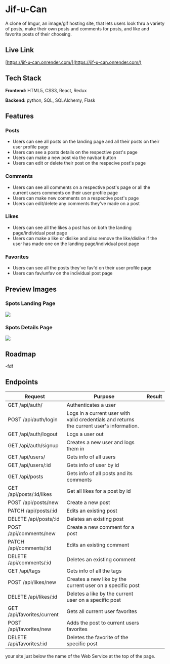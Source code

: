 # Jif-u-Can

A clone of Imgur, an image/gif hosting site, that lets users look thru a variety of posts, make their own posts and comments for posts, and like and favorite posts of their choosing.


## Live Link

[https://jif-u-can.onrender.com/](https://jif-u-can.onrender.com/)

## Tech Stack

**Frontend:** HTML5, CSS3, React, Redux

**Backend:** python, SQL, SQLAlchemy, Flask


## Features

### Posts
- Users can see all posts on the landing page and all their posts on their user profile page
- Users can see a posts details on the respective post's page
- Users can make a new post via the navbar button
- Users can edit or delete their post on the respecive post's page

### Comments
- Users can see all comments on a respective post's page or all the current users comments on their user profile page
- Users can make new comments on a respective post's page
- Users can edit/delete any comments they've made on a post

### Likes
- Users can see all the likes a post has on both the landing page/individual post page
- Users can make a like or dislike and also remove the like/dislike if the user has made one on the landing page/individual post page

### Favorites
- Users can see all the posts they've fav'd on their user profile page
- Users can fav/unfav on the individual post page

## Preview Images

### Spots Landing Page

![](https://i.imgur.com/jU5gv2M.jpeg)

### Spots Details Page

![](https://i.imgur.com/1lxJZRh.png)
## Roadmap

-fdf

## Endpoints

|Request|Purpose|Result|
| ---- | ------------- | ---- |
| GET /api/auth/ | Authenticates a user | |
| POST /api/auth/login | Logs in a current user with valid credentials and returns the current user's information. |  |
| GET /api/auth/logout | Logs a user out |  |
| GET /api/auth/signup | Creates a new user and logs them in |  |
| GET /api/users/ | Gets info of all users |  |
| GET /api/users/:id | Gets info of user by id |  |
| GET /api/posts | Gets info of all posts and its comments |  |
| GET /api/posts/:id/likes | Get all likes for a post by id |  |
| POST /api/posts/new | Create a new post |  |
| PATCH /api/posts/:id | Edits an existing post |  |
| DELETE /api/posts/:id | Deletes an existing post |  |
| POST /api/comments/new | Create a new comment for a post |  |
| PATCH /api/comments/:id | Edits an existing comment |  |
| DELETE /api/comments/:id | Deletes an existing comment |  |
| GET /api/tags | Gets info of all the tags |  |
| POST /api/likes/new | Creates a new like by the current user on a specific post |  |
| DELETE /api/likes/:id | Deletes a like by the current user on a specific post |  |
| GET /api/favorites/current | Gets all current user favorites |  |
| POST /api/favorites/new | Adds the post to current users favorites |  |
| DELETE /api/favorites/:id | Deletes the favorite of the specific post |  |


your site just below the name of the Web Service at the top of the page.

[Render.com]: https://render.com/
[Dashboard]: https://dashboard.render.com/
